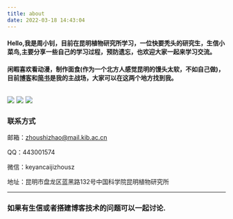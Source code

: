 ```yaml
---
title: about
date: 2022-03-18 14:43:04
---
```

#### Hello,我是周小钊，目前在昆明植物研究所学习，一位快要秃头的研究生，生信小菜鸟,主要分享一些自己的学习过程，预防遗忘，也欢迎大家一起来学习交流。

#### 闲暇喜欢看动漫，制作面食(作为一个北方人感觉昆明的馒头太软，不如自己做)，目前[博客](https://zhou-sz.gitee.io/)和[简书](https://www.jianshu.com/u/e774b57cc676)是我的主战场，大家可以在这两个地方找到我。


![](/img/aboutme-1.JPG)
![](/img/aboutme.jpg)
![](/img/aboutme-2.jpg)
---

### 联系方式

邮箱：zhoushizhao@mail.kib.ac.cn  

QQ：443001574

微信：keyancaijizhousz

地址：昆明市盘龙区蓝黑路132号中国科学院昆明植物研究所

---

### 如果有生信或者搭建博客技术的问题可以一起讨论.
